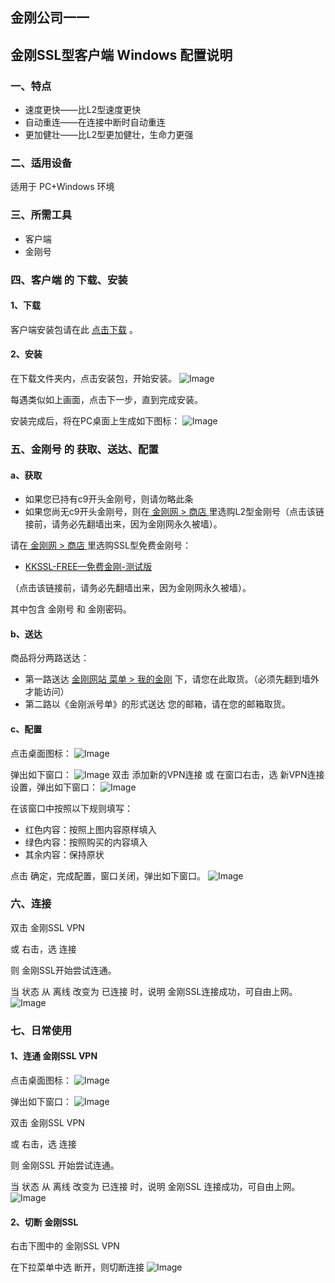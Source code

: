 ## 金刚公司一一

## 金刚SSL型客户端 Windows 配置说明
### 一、特点
- 速度更快——比L2型速度更快
- 自动重连——在连接中断时自动重连
- 更加健壮——比L2型更加健壮，生命力更强

### 二、适用设备
适用于 PC+Windows 环境

### 三、所需工具
- 客户端
- 金刚号

### 四、客户端 的 下载、安装
#### 1、下载
客户端安装包请在此 [点击下载](https://github.com/SoftEtherVPN/SoftEtherVPN_Stable/releases/download/v4.28-9669-beta/softether-vpnclient-v4.28-9669-beta-2018.09.11-windows-x86_x64-intel.exe) 。
#### 2、安装
在下载文件夹内，点击安装包，开始安装。
![Image](安装001B.png)

每遇类似如上画面，点击下一步，直到完成安装。

安装完成后，将在PC桌面上生成如下图标：
![Image](icons8-softether-vpn-50-1.png)

### 五、金刚号 的 获取、送达、配置
#### a、获取

- 如果您已持有c9开头金刚号，则请勿略此条<br>
- 如果您尚无c9开头金刚号，则在[ 金刚网 > 商店 ](https://www.atozitpro.net/zh/shop/) 里选购L2型金刚号（点击该链接前，请务必先翻墙出来，因为金刚网永久被墙）。 

请在[ 金刚网 > 商店 ](https://www.atozitpro.net/zh/shop/)里选购SSL型免费金刚号： 

- [KKSSL-FREE—免费金刚-测试版](https://www.atozitpro.net/zh/product/kkfree-ssl)

（点击该链接前，请务必先翻墙出来，因为金刚网永久被墙）。 

其中包含 金刚号 和 金刚密码。



#### b、送达

商品将分两路送达：
- 第一路送达 [金刚网站 菜单 > 我的金刚](https://www.atozitpro.net/zh/my-account/) 下，请您在此取货。（必须先翻到墙外才能访问）
- 第二路以《金刚派号单》的形式送达 您的邮箱，请在您的邮箱取货。

#### c、配置

点击桌面图标：
![Image](icons8-softether-vpn-50-1.png)

弹出如下窗口：
![Image](配置001B.png)
双击 添加新的VPN连接
或
在窗口右击，选 新VPN连接设置，弹出如下窗口：
![Image](配置003B.png)

在该窗口中按照以下规则填写：
- 红色内容：按照上图内容原样填入
- 绿色内容：按照购买的内容填入
- 其余内容：保持原状

点击 确定，完成配置，窗口关闭，弹出如下窗口。
![Image](配置005A.png)

### 六、连接

双击 金刚SSL VPN

或 右击，选 连接

则 金刚SSL开始尝试连通。

当 状态 从 离线 改变为 已连接 时，说明 金刚SSL连接成功，可自由上网。
![Image](配置005.png)

### 七、日常使用

#### 1、连通 金刚SSL VPN

点击桌面图标：
![Image](icons8-softether-vpn-50-1.png)


弹出如下窗口：
![Image](配置005A.png)


双击 金刚SSL VPN

或 右击，选 连接

则 金刚SSL 开始尝试连通。

当 状态 从 离线 改变为 已连接 时，说明 金刚SSL 连接成功，可自由上网。
![Image](配置005.png)


#### 2、切断 金刚SSL

右击下图中的 金刚SSL VPN

在下拉菜单中选 断开，则切断连接
![Image](配置005A.png)


